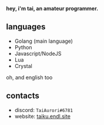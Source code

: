 **hey, i'm tai, an amateur programmer.**

<!--![visitors](https://visitor-badge.glitch.me/badge?page_id=taikutsunan.taikutsunan)-->
## languages
- Golang (main language)
- Python
- Javascript/NodeJS
- Lua
- Crystal

oh, and english too

## contacts
- discord: `TaiAurori#6781`
- website: [taiku.endl.site](taiku.endl.site)
